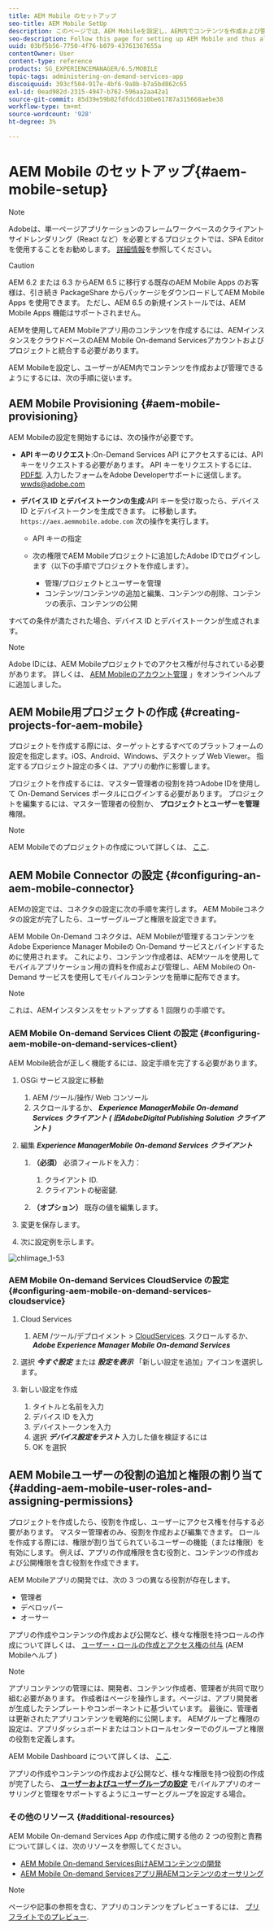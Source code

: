 ```yaml
---
title: AEM Mobile のセットアップ
seo-title: AEM Mobile SetUp
description: このページでは、AEM Mobileを設定し、AEM内でコンテンツを作成および管理できるようにする方法について説明します。 このページでは、AEMインスタンスをクラウドベースのAEM Mobile On-demand Servicesアカウントおよびプロジェクトと統合する方法について説明します。
seo-description: Follow this page for setting up AEM Mobile and thus allowing the user to create and manage the content within AEM. This page provides information on integrating the AEM instance with the cloud-based AEM Mobile On-Demand Services account and project(s).
uuid: 03bf5b56-7750-4f76-b079-43761367655a
contentOwner: User
content-type: reference
products: SG_EXPERIENCEMANAGER/6.5/MOBILE
topic-tags: administering-on-demand-services-app
discoiquuid: 393cf504-917e-4bf6-9a8b-b7a5bd862c65
exl-id: 0ead982d-2315-4947-b762-596aa2aa42a1
source-git-commit: 85d39e59b82fdfdcd310be61787a315668aebe38
workflow-type: tm+mt
source-wordcount: '928'
ht-degree: 3%

---
```


# AEM Mobile のセットアップ{#aem-mobile-setup}

>[!NOTE]
>
>Adobeは、単一ページアプリケーションのフレームワークベースのクライアントサイドレンダリング（React など）を必要とするプロジェクトでは、SPA Editor を使用することをお勧めします。 [詳細情報](/help/sites-developing/spa-overview.md)を参照してください。

>[!CAUTION]
>
>AEM 6.2 または 6.3 からAEM 6.5 に移行する既存のAEM Mobile Apps のお客様は、引き続き PackageShare からパッケージをダウンロードしてAEM Mobile Apps を使用できます。 ただし、AEM 6.5 の新規インストールでは、AEM Mobile Apps 機能はサポートされません。

AEMを使用してAEM Mobileアプリ用のコンテンツを作成するには、AEMインスタンスをクラウドベースのAEM Mobile On-demand Servicesアカウントおよびプロジェクトと統合する必要があります。

AEM Mobileを設定し、ユーザーがAEM内でコンテンツを作成および管理できるようにするには、次の手順に従います。

## AEM Mobile Provisioning {#aem-mobile-provisioning}

AEM Mobileの設定を開始するには、次の操作が必要です。

* **API キーのリクエスト**:On-Demand Services API にアクセスするには、API キーをリクエストする必要があります。 API キーをリクエストするには、 [PDF型](https://helpx.adobe.com/digital-publishing-solution/help/aem-mobile-end-of-life-faq.html). 入力したフォームをAdobe Developerサポートに送信します。 [wwds@adobe.com](mailto:wwds@adobe.com)

* **デバイス ID とデバイストークンの生成**:API キーを受け取ったら、デバイス ID とデバイストークンを生成できます。 に移動します。 `https://aex.aemmobile.adobe.com` 次の操作を実行します。

   * API キーの指定
   * 次の権限でAEM Mobileプロジェクトに追加したAdobe IDでログインします（以下の手順でプロジェクトを作成します）。

      * 管理/プロジェクトとユーザーを管理
      * コンテンツ/コンテンツの追加と編集、コンテンツの削除、コンテンツの表示、コンテンツの公開

すべての条件が満たされた場合、デバイス ID とデバイストークンが生成されます。

>[!NOTE]
>
>Adobe IDには、AEM Mobileプロジェクトでのアクセス権が付与されている必要があります。 詳しくは、 [AEM Mobileのアカウント管理](https://helpx.adobe.com/digital-publishing-solution/help/aem-mobile-end-of-life-faq.html) 」をオンラインヘルプに追加しました。

## AEM Mobile用プロジェクトの作成 {#creating-projects-for-aem-mobile}

プロジェクトを作成する際には、ターゲットとするすべてのプラットフォームの設定を指定します。iOS、Android、Windows、デスクトップ Web Viewer。 指定するプロジェクト設定の多くは、アプリの動作に影響します。

プロジェクトを作成するには、マスター管理者の役割を持つAdobe IDを使用して On-Demand Services ポータルにログインする必要があります。 プロジェクトを編集するには、マスター管理者の役割か、 **プロジェクトとユーザーを管理** 権限。

>[!NOTE]
>
>AEM Mobileでのプロジェクトの作成について詳しくは、 [ここ](https://helpx.adobe.com/digital-publishing-solution/help/creating-projects.html).

## AEM Mobile Connector の設定 {#configuring-an-aem-mobile-connector}

AEMの設定では、コネクタの設定に次の手順を実行します。 AEM Mobileコネクタの設定が完了したら、ユーザーグループと権限を設定できます。

AEM Mobile On-Demand コネクタは、AEM Mobileが管理するコンテンツをAdobe Experience Manager Mobileの On-Demand サービスとバインドするために使用されます。 これにより、コンテンツ作成者は、AEMツールを使用してモバイルアプリケーション用の資料を作成および管理し、AEM Mobileの On-Demand サービスを使用してモバイルコンテンツを簡単に配布できます。

>[!NOTE]
>
>これは、AEMインスタンスをセットアップする 1 回限りの手順です。

### AEM Mobile On-demand Services Client の設定 {#configuring-aem-mobile-on-demand-services-client}

AEM Mobile統合が正しく機能するには、設定手順を完了する必要があります。

1. OSGi サービス設定に移動

   1. AEM /ツール/操作/ Web コンソール
   1. スクロールするか、 ***Experience ManagerMobile On-demand Services クライアント ( 旧AdobeDigital Publishing Solution クライアント )***

1. 編集 ***Experience ManagerMobile On-demand Services クライアント***

   1. **（必須）** 必須フィールドを入力：

      1. クライアント ID.
      1. クライアントの秘密鍵.
   1. **（オプション）** 既存の値を編集します。


1. 変更を保存します。
1. 次に設定例を示します。

![chlimage_1-53](assets/chlimage_1-53.png)

### AEM Mobile On-demand Services CloudService の設定 {#configuring-aem-mobile-on-demand-services-cloudservice}

1. Cloud Services

   1. AEM /ツール/デプロイメント > [CloudServices](http://localhost:4502/libs/cq/core/content/tools/cloudservices.html). スクロールするか、 ***Adobe Experience Manager Mobile On-demand Services***

1. 選択 ***今すぐ設定*** または ***設定を表示*** 「新しい設定を追加」アイコンを選択します。

1. 新しい設定を作成

   1. タイトルと名前を入力
   1. デバイス ID を入力
   1. デバイストークンを入力
   1. 選択 ***デバイス設定をテスト*** 入力した値を検証するには
   1. OK を選択

## AEM Mobileユーザーの役割の追加と権限の割り当て {#adding-aem-mobile-user-roles-and-assigning-permissions}

プロジェクトを作成したら、役割を作成し、ユーザーにアクセス権を付与する必要があります。 マスター管理者のみ、役割を作成および編集できます。 ロールを作成する際には、権限が割り当てられているユーザーの機能（または権限）を有効にします。 例えば、アプリの作成権限を含む役割と、コンテンツの作成および公開権限を含む役割を作成できます。

AEM Mobileアプリの開発では、次の 3 つの異なる役割が存在します。

* 管理者
* デベロッパー
* オーサー

アプリの作成やコンテンツの作成および公開など、様々な権限を持つロールの作成について詳しくは、 [ユーザー・ロールの作成とアクセス権の付与](https://helpx.adobe.com/digital-publishing-solution/help/account-admin-dps.html) (AEM Mobileヘルプ )

>[!NOTE]
>
>アプリコンテンツの管理には、開発者、コンテンツ作成者、管理者が共同で取り組む必要があります。 作成者はページを操作します。ページは、アプリ開発者が生成したテンプレートやコンポーネントに基づいています。 最後に、管理者は更新されたアプリコンテンツを戦略的に公開します。 AEMグループと権限の設定は、アプリダッシュボードまたはコントロールセンターでのグループと権限の役割を定義します。
>
>AEM Mobile Dashboard について詳しくは、 [ここ](/help/mobile/mobile-apps-ondemand-application-dashboard.md).

アプリの作成やコンテンツの作成および公開など、様々な権限を持つ役割の作成が完了したら、 [**ユーザーおよびユーザーグループの設定**](/help/mobile/aem-mobile-configure-users.md) モバイルアプリのオーサリングと管理をサポートするようにユーザーとグループを設定する場合。

### その他のリソース {#additional-resources}

AEM Mobile On-demand Services App の作成に関する他の 2 つの役割と責務について詳しくは、次のリソースを参照してください。

* [AEM Mobile On-demand Services向けAEMコンテンツの開発](/help/mobile/aem-mobile-on-demand.md)
* [AEM Mobile On-demand Servicesアプリ用AEMコンテンツのオーサリング](/help/mobile/mobile-apps-ondemand.md)

>[!NOTE]
>
>ページや記事の参照を含む、アプリのコンテンツをプレビューするには、 [プリフライトでのプレビュー](/help/mobile/aem-mobile-manage-ondemand-services.md).
